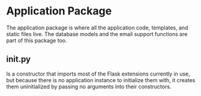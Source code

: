 # Application Package

The application package is where all the application code, templates, and static files live. The database models and the email support functions are part of this package too.

## __init__.py

Is a constructor that imports most of the Flask extensions currently in use, but because there is no application instance to initialize them with, it creates them uninitialized by passing no arguments into their constructors.
 